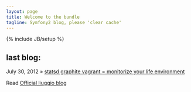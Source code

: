 ```yaml
---
layout: page
title: Welcome to the bundle
tagline: Symfony2 blog, please 'clear cache'
---
```

{% include JB/setup %}

## last blog: 
   July 30, 2012 » [statsd graphite vagrant = monitorize your life environment](http://liuggio.github.com/stasd/2012/07/30/statsd-graphite-vagrant-monitorize-your-life/)


Read [Official liuggio blog](http://welcometothebundle.com)


 

